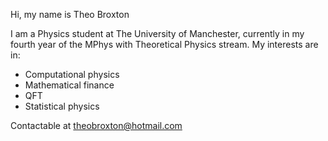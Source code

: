 Hi, my name is Theo Broxton

I am a Physics student at The University of Manchester, currently in my fourth year of the MPhys with Theoretical Physics stream.
My interests are in: 
- Computational physics
- Mathematical finance
- QFT
- Statistical physics

Contactable at theobroxton@hotmail.com

<!---
TheoBroxton/TheoBroxton is a ✨ special ✨ repository because its `README.md` (this file) appears on your GitHub profile.
You can click the Preview link to take a look at your changes.
--->
